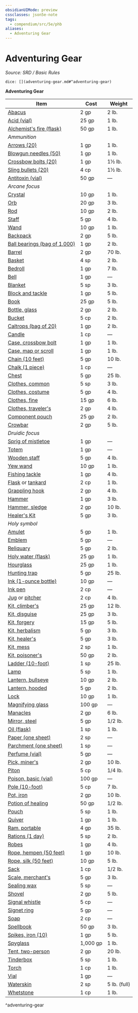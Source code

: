 ```yaml
---
obsidianUIMode: preview
cssclasses: json5e-note
tags:
  - compendium/src/5e/phb
aliases:
  - Adventuring Gear
---
```

# Adventuring Gear
*Source: SRD / Basic Rules* 

`dice: [](adventuring-gear.md#^adventuring-gear)`

**Adventuring Gear**

| Item | Cost | Weight |
|------|------|--------|
| [Abacus](compendium/items/abacus.md) | 2 gp | 2 lb. |
| [Acid (vial)](compendium/items/acid-vial.md) | 25 gp | 1 lb. |
| [Alchemist's fire (flask)](compendium/items/alchemists-fire-flask.md) | 50 gp | 1 lb. |
| *Ammunition* |  |  |
| [Arrows (20)](compendium/items/arrows-20.md) | 1 gp | 1 lb. |
| [Blowgun needles (50)](compendium/items/blowgun-needles-50.md) | 1 gp | 1 lb. |
| [Crossbow bolts (20)](compendium/items/crossbow-bolts-20.md) | 1 gp | 1½ lb. |
| [Sling bullets (20)](compendium/items/sling-bullets-20.md) | 4 cp | 1½ lb. |
| [Antitoxin (vial)](compendium/items/antitoxin-vial.md) | 50 gp | — |
| *Arcane focus* |  |  |
| [Crystal](compendium/items/crystal.md) | 10 gp | 1 lb. |
| [Orb](compendium/items/orb.md) | 20 gp | 3 lb. |
| [Rod](compendium/items/rod.md) | 10 gp | 2 lb. |
| [Staff](compendium/items/staff.md) | 5 gp | 4 lb. |
| [Wand](compendium/items/wand.md) | 10 gp | 1 lb. |
| [Backpack](compendium/items/backpack.md) | 2 gp | 5 lb. |
| [Ball bearings (bag of 1,000)](compendium/items/ball-bearings-bag-of-1000.md) | 1 gp | 2 lb. |
| [Barrel](compendium/items/barrel.md) | 2 gp | 70 lb. |
| [Basket](compendium/items/basket.md) | 4 sp | 2 lb. |
| [Bedroll](compendium/items/bedroll.md) | 1 gp | 7 lb. |
| [Bell](compendium/items/bell.md) | 1 gp | — |
| [Blanket](compendium/items/blanket.md) | 5 sp | 3 lb. |
| [Block and tackle](compendium/items/block-and-tackle.md) | 1 gp | 5 lb. |
| [Book](compendium/items/book.md) | 25 gp | 5 lb. |
| [Bottle, glass](compendium/items/glass-bottle.md) | 2 gp | 2 lb. |
| [Bucket](compendium/items/bucket.md) | 5 cp | 2 lb. |
| [Caltrops (bag of 20)](compendium/items/caltrops-bag-of-20.md) | 1 gp | 2 lb. |
| [Candle](compendium/items/candle.md) | 1 cp | — |
| [Case, crossbow bolt](compendium/items/crossbow-bolt-case.md) | 1 gp | 1 lb. |
| [Case, map or scroll](compendium/items/map-or-scroll-case.md) | 1 gp | 1 lb. |
| [Chain (10 feet)](compendium/items/chain-10-feet.md) | 5 gp | 10 lb. |
| [Chalk (1 piece)](compendium/items/chalk-1-piece.md) | 1 cp | — |
| [Chest](compendium/items/chest.md) | 5 gp | 25 lb. |
| [Clothes, common](compendium/items/common-clothes.md) | 5 sp | 3 lb. |
| [Clothes, costume](compendium/items/costume-clothes.md) | 5 gp | 4 lb. |
| [Clothes, fine](compendium/items/fine-clothes.md) | 15 gp | 6 lb. |
| [Clothes, traveler's](compendium/items/travelers-clothes.md) | 2 gp | 4 lb. |
| [Component pouch](compendium/items/component-pouch.md) | 25 gp | 2 lb. |
| [Crowbar](compendium/items/crowbar.md) | 2 gp | 5 lb. |
| *Druidic focus* |  |  |
| [Sprig of mistletoe](compendium/items/sprig-of-mistletoe.md) | 1 gp | — |
| [Totem](compendium/items/totem.md) | 1 gp | — |
| [Wooden staff](compendium/items/wooden-staff.md) | 5 gp | 4 lb. |
| [Yew wand](compendium/items/yew-wand.md) | 10 gp | 1 lb. |
| [Fishing tackle](compendium/items/fishing-tackle.md) | 1 gp | 4 lb. |
| [Flask](compendium/items/flask.md) or [tankard](compendium/items/tankard.md) | 2 cp | 1 lb. |
| [Grappling hook](compendium/items/grappling-hook.md) | 2 gp | 4 lb. |
| [Hammer](compendium/items/hammer.md) | 1 gp | 3 lb. |
| [Hammer, sledge](compendium/items/sledgehammer.md) | 2 gp | 10 lb. |
| [Healer's Kit](compendium/items/healers-kit.md) | 5 gp | 3 lb. |
| *Holy symbol* |  |  |
| [Amulet](compendium/items/amulet.md) | 5 gp | 1 lb. |
| [Emblem](compendium/items/emblem.md) | 5 gp | — |
| [Reliquary](compendium/items/reliquary.md) | 5 gp | 2 lb. |
| [Holy water (flask)](compendium/items/holy-water-flask.md) | 25 gp | 1 lb. |
| [Hourglass](compendium/items/hourglass.md) | 25 gp | 1 lb. |
| [Hunting trap](compendium/items/hunting-trap.md) | 5 gp | 25 lb. |
| [Ink (1-ounce bottle)](compendium/items/ink-1-ounce-bottle.md) | 10 gp | — |
| [Ink pen](compendium/items/ink-pen.md) | 2 cp | — |
| [Jug](compendium/items/jug.md) or [pitcher](compendium/items/pitcher.md) | 2 cp | 4 lb. |
| [Kit, climber's](compendium/items/climbers-kit.md) | 25 gp | 12 lb. |
| [Kit, disguise](compendium/items/disguise-kit.md) | 25 gp | 3 lb. |
| [Kit, forgery](compendium/items/forgery-kit.md) | 15 gp | 5 lb. |
| [Kit, herbalism](compendium/items/herbalism-kit.md) | 5 gp | 3 lb. |
| [Kit, healer's](compendium/items/healers-kit.md) | 5 gp | 3 lb. |
| [Kit, mess](compendium/items/mess-kit.md) | 2 sp | 1 lb. |
| [Kit, poisoner's](compendium/items/poisoners-kit.md) | 50 gp | 2 lb. |
| [Ladder (10-foot)](compendium/items/ladder-10-foot.md) | 1 sp | 25 lb. |
| [Lamp](compendium/items/lamp.md) | 5 sp | 1 lb. |
| [Lantern, bullseye](compendium/items/bullseye-lantern.md) | 10 gp | 2 lb. |
| [Lantern, hooded](compendium/items/hooded-lantern.md) | 5 gp | 2 lb. |
| [Lock](compendium/items/lock.md) | 10 gp | 1 lb. |
| [Magnifying glass](compendium/items/magnifying-glass.md) | 100 gp | — |
| [Manacles](compendium/items/manacles.md) | 2 gp | 6 lb. |
| [Mirror, steel](compendium/items/steel-mirror.md) | 5 gp | 1/2 lb. |
| [Oil (flask)](compendium/items/oil-flask.md) | 1 sp | 1 lb. |
| [Paper (one sheet)](compendium/items/paper-one-sheet.md) | 2 sp | — |
| [Parchment (one sheet)](compendium/items/parchment-one-sheet.md) | 1 sp | — |
| [Perfume (vial)](compendium/items/perfume-vial.md) | 5 gp | — |
| [Pick, miner's](compendium/items/miners-pick.md) | 2 gp | 10 lb. |
| [Piton](compendium/items/piton.md) | 5 cp | 1/4 lb. |
| [Poison, basic (vial)](compendium/items/basic-poison-vial.md) | 100 gp | — |
| [Pole (10-foot)](compendium/items/pole-10-foot.md) | 5 cp | 7 lb. |
| [Pot, iron](compendium/items/iron-pot.md) | 2 gp | 10 lb. |
| [Potion of healing](compendium/items/potion-of-healing.md) | 50 gp | 1/2 lb. |
| [Pouch](compendium/items/pouch.md) | 5 sp | 1 lb. |
| [Quiver](compendium/items/quiver.md) | 1 gp | 1 lb. |
| [Ram, portable](compendium/items/portable-ram.md) | 4 gp | 35 lb. |
| [Rations (1 day)](compendium/items/rations-1-day.md) | 5 sp | 2 lb. |
| [Robes](compendium/items/robes.md) | 1 gp | 4 lb. |
| [Rope, hempen (50 feet)](compendium/items/hempen-rope-50-feet.md) | 1 gp | 10 lb. |
| [Rope, silk (50 feet)](compendium/items/silk-rope-50-feet.md) | 10 gp | 5 lb. |
| [Sack](compendium/items/sack.md) | 1 cp | 1/2 lb. |
| [Scale, merchant's](compendium/items/merchants-scale.md) | 5 gp | 3 lb. |
| [Sealing wax](compendium/items/sealing-wax.md) | 5 sp | — |
| [Shovel](compendium/items/shovel.md) | 2 gp | 5 lb. |
| [Signal whistle](compendium/items/signal-whistle.md) | 5 cp | — |
| [Signet ring](compendium/items/signet-ring.md) | 5 gp | — |
| [Soap](compendium/items/soap.md) | 2 cp | — |
| [Spellbook](compendium/items/spellbook.md) | 50 gp | 3 lb. |
| [Spikes, iron (10)](compendium/items/iron-spikes-10.md) | 1 gp | 5 lb. |
| [Spyglass](compendium/items/spyglass.md) | 1,000 gp | 1 lb. |
| [Tent, two-person](compendium/items/two-person-tent.md) | 2 gp | 20 lb. |
| [Tinderbox](compendium/items/tinderbox.md) | 5 sp | 1 lb. |
| [Torch](compendium/items/torch.md) | 1 cp | 1 lb. |
| [Vial](compendium/items/vial.md) | 1 gp | — |
| [Waterskin](compendium/items/waterskin.md) | 2 sp | 5 lb. (full) |
| [Whetstone](compendium/items/whetstone.md) | 1 cp | 1 lb. |
^adventuring-gear